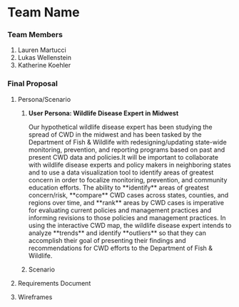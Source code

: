 # Team Name

### Team Members
1. Lauren Martucci
2. Lukas Wellenstein
3. Katherine Koehler

### Final Proposal
1. Persona/Scenario
    1. **User Persona: Wildlife Disease Expert in Midwest**
        <p>Our hypothetical wildlife disease expert has been studying the spread of CWD in the midwest and has been tasked by the Department of Fish & Wildlife with redesigning/updating state-wide monitoring, prevention, and reporting programs based on past and present CWD data and policies.It will be important to collaborate with wildlife disease experts and policy makers in neighboring states and to use a data visualization tool to identify areas of greatest concern in order to focalize monitoring, prevention, and community education efforts. The ability to **identify** areas of greatest concern/risk, **compare** CWD cases across states, counties, and regions over time, and **rank** areas by CWD cases is imperative for evaluating current policies and management practices and informing revisions to those policies and management practices. In using the interactive CWD map, the wildlife disease expert intends to analyze **trends** and identify **outliers** so that they can accomplish their goal of presenting their findings and recommendations for CWD efforts to the Department of Fish & Wildlife.</p>
    2. Scenario
2. Requirements Document

3. Wireframes






